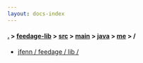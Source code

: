 ```yaml
---
layout: docs-index
---
```

#### [.](./../../../../../index) > [feedage-lib](./../../../../index) > [src](./../../../index) > [main](./../../index) > [java](./../index) > [me](./index) > **/**

- [jfenn / feedage / lib / ](jfenn/feedage/lib/)
